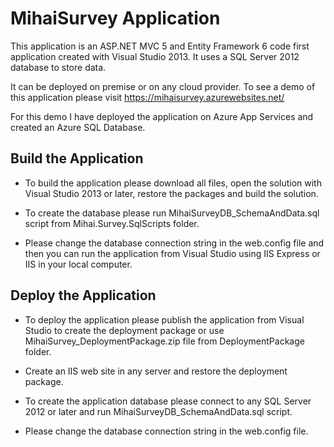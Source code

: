 # MihaiSurvey Application

This application is an ASP.NET MVC 5 and Entity Framework 6 code first application created with Visual Studio 2013. It uses a SQL Server 2012 database to store data. 

It can be deployed on premise or on any cloud provider. To see a demo of this application please visit https://mihaisurvey.azurewebsites.net/ 

For this demo I have deployed the application on Azure App Services and created an Azure SQL Database.

## Build the Application

- To build the application please download all files, open the solution with Visual Studio 2013 or later, restore the packages and build the solution.

- To create the database please run MihaiSurveyDB_SchemaAndData.sql script from Mihai.Survey.SqlScripts folder. 

- Please change the database connection string in the web.config file and then you can run the application from Visual Studio using IIS Express or IIS in your local computer.

## Deploy the Application

- To deploy the application please publish the application from Visual Studio to create the deployment package or use MihaiSurvey_DeploymentPackage.zip file from DeploymentPackage folder.

- Create an IIS web site in any server and restore the deployment package.

- To create the application database please connect to any SQL Server 2012 or later and run MihaiSurveyDB_SchemaAndData.sql script.

- Please change the database connection string in the web.config file.
